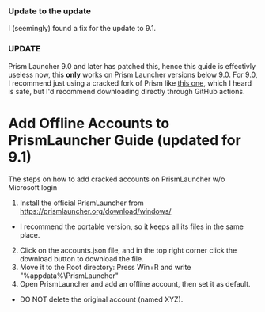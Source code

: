 ### Update to the update
I (seemingly) found a fix for the update to 9.1.

### UPDATE 
Prism Launcher 9.0 and later has patched this, hence this guide is effectivly useless now, this **only** works on Prism Launcher versions below 9.0. For 9.0, I recommend just using a cracked fork of Prism like [this one](https://github.com/Diegiwg/PrismLauncher-Cracked/releases), which I heard is safe, but I'd recommend downloading directly through GitHub actions.

# Add Offline Accounts to PrismLauncher Guide (updated for 9.1)
The steps on how to add cracked accounts on PrismLauncher w/o Microsoft login

1) Install the official PrismLauncher from https://prismlauncher.org/download/windows/
* I recommend the portable version, so it keeps all its files in the same place.
2) Click on the accounts.json file, and in the top right corner click the download button to download the file.
3) Move it to the Root directory: Press Win+R and write "%appdata%\PrismLauncher"
4) Open PrismLauncher and add an offline account, then set it as default.
* DO NOT delete the original account (named XYZ).
